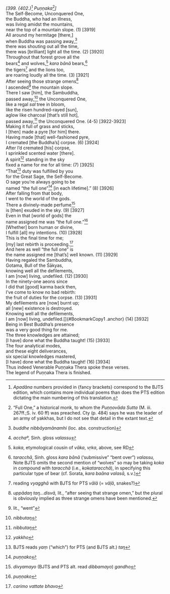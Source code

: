 *\[399. {402.}*[^1] *Puṇṇaka*[^2]*\]*  
The Self-Become, Unconquered One,  
the Buddha, who had an illness,  
was living amidst the mountains,  
near the top of a mountain slope. (1) \[3919\]  
All around my hermitage \[there,\]  
when Buddha was passing away,[^3]  
there was shouting out all the time,  
there was \[brilliant\] light all the time. (2) \[3920\]  
Throughout that forest grove all the  
bears[^4] and wolves,[^5] *kara bānā* bears,[^6]  
the tigers[^7] and the lions too,  
are roaring loudly all the time. (3) \[3921\]  
After seeing those strange omens[^8]  
I ascended[^9] the mountain slope.  
There I saw \[him\], the Sambuddha,  
passed away,[^10] the Unconquered One,  
like a regal *sal* tree in bloom,  
like the risen hundred-rayed \[sun\],  
aglow like charcoal \[that’s still hot\],  
passed away,[^11] the Unconquered One. (4-5) \[3922-3923\]  
Making it full of grass and sticks,  
I \[then\] made a pyre \[for him\] there.  
Having made \[that\] well-fashioned pyre,  
I cremated \[the Buddha’s\] corpse. (6) \[3924\]  
After I’d cremated \[his\] corpse,  
I sprinkled scented water \[there\].  
A spirit[^12] standing in the sky  
fixed a name for me for all time: (7) \[3925\]  
“That[^13] duty was fulfilled by you  
for the Great Sage, the Self-Become.  
O sage you’re always going to be  
named “the full one”[^14] \[in each lifetime\].” (8) \[3926\]  
After falling from that body,  
I went to the world of the gods.  
There a divinely-made perfume[^15]  
is \[then\] exuded in the sky. (9) \[3927\]  
Even in that \[world of gods\] the  
name assigned me was “the full one.”[^16]  
\[Whether\] born human or divine,  
I fulfill \[all\] my intentions. (10) \[3928\]  
This is the final time for me;  
\[my\] last rebirth is proceeding.[^17]  
And here as well “the full one” is  
the name assigned me \[that’s\] well known. (11) \[3929\]  
Having regaled the Sambuddha,  
Gotama, Bull of the Śākyas,  
knowing well all the defilements,  
I am \[now\] living, undefiled. (12) \[3930\]  
In the ninety-one aeons since  
I did that \[good\] karma back then,  
I’ve come to know no bad rebirth:  
the fruit of duties for the corpse. (13) \[3931\]  
My defilements are \[now\] burnt up;  
all \[new\] existence is destroyed.  
Knowing well all the defilements,  
I am \[now\] living, undefiled.[]{#BookmarkCopy1 .anchor} (14) \[3932\]  
Being in Best Buddha’s presence  
was a very good thing for me.  
The three knowledges are attained;  
\[I have\] done what the Buddha taught! (15) \[3933\]  
The four analytical modes,  
and these eight deliverances,  
six special knowledges mastered,  
\[I have\] done what the Buddha taught! (16) \[3934\]  
Thus indeed Venerable Puṇṇaka Thera spoke these verses.  
The legend of Puṇṇaka Thera is finished.  
[^1]: *Apadāna* numbers provided in {fancy brackets} correspond to the
    BJTS edition, which contains more individual poems than does the PTS
    edition dictating the main numbering of this translation.  
[^2]: “Full One,” a historical monk, to whom the *Puṇṇovāda Sutta* (M.
    iii. 267ff.;S. iv. 60 ff) was preached. Cty (p. 484) says he was the
    leader of an army of yakkhas, but I do not see that detail in the
    extant text.  
[^3]: *buddhe nibbāyamānamhi* (loc. abs. construction)  
[^4]: *acchaº,* Sinh. gloss *valassu*  
[^5]: *koka*, etymological cousin of *vāka*, *vṛka*, above, see RD  
[^6]: *taracchā*, Sinh. gloss *kara bānā* (‘submissive” “bent over”)
    *valassu,* Note BJTS omits the second mention of “wolves” so may be
    taking *koka* in compound with *taracchā* (i.e., *kokataracchā*), in
    specifying this particular type of bear (cf. Sorata, *kara baāna
    valasā,* s.v.)  
[^7]: reading *vyagghā* with BJTS for PTS *vālā* (= *vāḷā*, snakes?)  
[^8]: *uppādaŋ taŋ...disvā,* lit., “after seeing that strange omen,” but
    the plural is obviously implied as three strange omens have been
    mentioned.  
[^9]: lit., “went”  
[^10]: *nibbutaŋ*  
[^11]: *nibbutaŋ*  
[^12]: *yakkho*  
[^13]: BJTS reads *yaṃ* (“which”) for PTS (and BJTS alt.) *taŋ*  
[^14]: *puṇṇako*  
[^15]: *divyamayo* (BJTS and PTS alt. read *dibbamayo*) *gandho*  
[^16]: *puṇṇako*  
[^17]: *carimo vattate bhavo*
